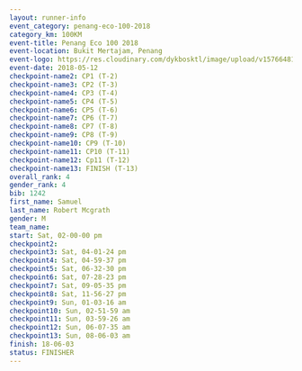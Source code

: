 ```yaml
--- 
layout: runner-info 
event_category: penang-eco-100-2018 
category_km: 100KM 
event-title: Penang Eco 100 2018 
event-location: Bukit Mertajam, Penang 
event-logo: https://res.cloudinary.com/dykbosktl/image/upload/v1576648106/Logo/Logo_lovxhg.jpg 
event-date: 2018-05-12 
checkpoint-name2: CP1 (T-2) 
checkpoint-name3: CP2 (T-3) 
checkpoint-name4: CP3 (T-4) 
checkpoint-name5: CP4 (T-5) 
checkpoint-name6: CP5 (T-6) 
checkpoint-name7: CP6 (T-7) 
checkpoint-name8: CP7 (T-8) 
checkpoint-name9: CP8 (T-9) 
checkpoint-name10: CP9 (T-10) 
checkpoint-name11: CP10 (T-11) 
checkpoint-name12: Cp11 (T-12) 
checkpoint-name13: FINISH (T-13) 
overall_rank: 4
gender_rank: 4
bib: 1242
first_name: Samuel
last_name: Robert Mcgrath
gender: M
team_name: 
start: Sat, 02-00-00 pm
checkpoint2: 
checkpoint3: Sat, 04-01-24 pm
checkpoint4: Sat, 04-59-37 pm
checkpoint5: Sat, 06-32-30 pm
checkpoint6: Sat, 07-28-23 pm
checkpoint7: Sat, 09-05-35 pm
checkpoint8: Sat, 11-56-27 pm
checkpoint9: Sun, 01-03-16 am
checkpoint10: Sun, 02-51-59 am
checkpoint11: Sun, 03-59-26 am
checkpoint12: Sun, 06-07-35 am
checkpoint13: Sun, 08-06-03 am
finish: 18-06-03
status: FINISHER
--- 
```

